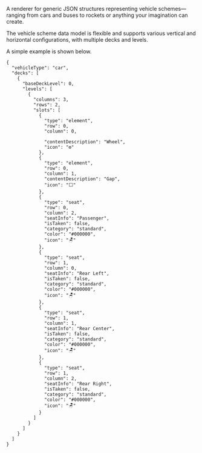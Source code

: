 
A renderer for generic JSON structures representing vehicle schemes—ranging from cars and buses to rockets or anything your imagination can create.

The vehicle scheme data model is flexible and supports various vertical and horizontal configurations, with multiple decks and levels.

A simple example is shown below.

```
{
  "vehicleType": "car",
  "decks": [
    {
      "baseDeckLevel": 0,
      "levels": [
        {
          "columns": 3,
          "rows": 2,
          "slots": [
            {
              "type": "element",
              "row": 0,
              "column": 0,

              "contentDescription": "Wheel",
              "icon": "⚙️"
            },
            {
              "type": "element",
              "row": 0,
              "column": 1,
              "contentDescription": "Gap",
              "icon": "⬜"
            },
            {
              "type": "seat",
              "row": 0,
              "column": 2,
              "seatInfo": "Passenger",
              "isTaken": false,
              "category": "standard",
              "color": "#000000",
              "icon": "🪑"
            },
            {
              "type": "seat",
              "row": 1,
              "column": 0,
              "seatInfo": "Rear Left",
              "isTaken": false,
              "category": "standard",
              "color": "#000000",
              "icon": "🪑"
            },
            {
              "type": "seat",
              "row": 1,
              "column": 1,
              "seatInfo": "Rear Center",
              "isTaken": false,
              "category": "standard",
              "color": "#000000",
              "icon": "🪑"
            },
            {
              "type": "seat",
              "row": 1,
              "column": 2,
              "seatInfo": "Rear Right",
              "isTaken": false,
              "category": "standard",
              "color": "#000000",
              "icon": "🪑"
            }
          ]
        }
      ]
    }
  ]
}

```
